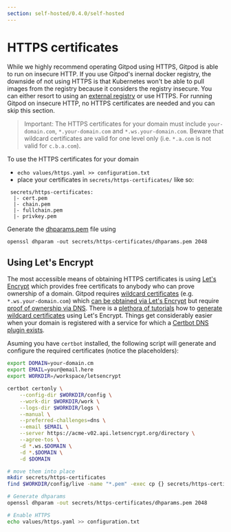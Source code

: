 ```yaml
---
section: self-hosted/0.4.0/self-hosted
---
```


# HTTPS certificates

While we highly recommend operating Gitpod using HTTPS, Gitpod is able to run on insecure HTTP.
If you use Gitpod's inernal docker registry, the downside of not using HTTPS is that Kubernetes won't be able to pull images from the registry because it considers the registry insecure.
You can either resort to using an [external registry](#docker-registry-optional) or use HTTPS. For running Gitpod on insecure HTTP, no HTTPS certificates are needed and you can skip this section.

> Important: The HTTPS certificates for your domain must include `your-domain.com`, `*.your-domain.com` and `*.ws.your-domain.com`. Beware that wildcard certificates are valid for one level only (i.e. `*.a.com` is not valid for `c.b.a.com`).

To use the HTTPS certificates for your domain

- `echo values/https.yaml >> configuration.txt`
- place your certificates in `secrets/https-certificates/` like so:

```
 secrets/https-certificates:
  |- cert.pem
  |- chain.pem
  |- fullchain.pem
  |- privkey.pem
```

Generate the [dhparams.pem](https://security.stackexchange.com/questions/94390/whats-the-purpose-of-dh-parameters) file using

```
openssl dhparam -out secrets/https-certificates/dhparams.pem 2048
```

## Using Let's Encrypt

The most accessible means of obtaining HTTPS certificates is using [Let's Encrypt](https://letsencrypt.org/) which provides free certificats to anybody who can prove ownership of a domain.
Gitpod requires [wildcard certificates](https://en.wikipedia.org/wiki/Wildcard_certificate) (e.g. `*.ws.your-domain.com`) which [can be obtained via Let's Encrypt](https://community.letsencrypt.org/t/acme-v2-production-environment-wildcards/55578) but require [proof of ownership via DNS](https://letsencrypt.org/docs/challenge-types/#dns-01-challenge).
There is a [plethora of tutorials](https://www.google.com/search?q=letsencrypt+wildcard) how to [generate wildcard certificates](https://medium.com/@saurabh6790/generate-wildcard-ssl-certificate-using-lets-encrypt-certbot-273e432794d7) using Let's Encrypt.
Things get considerably easier when your domain is registered with a service for which a [Certbot DNS plugin exists](https://certbot.eff.org/docs/using.html#dns-plugins).

Asuming you have `certbot` installed, the following script will generate and configure the required certificates (notice the placeholders):

```bash
export DOMAIN=your-domain.cm
export EMAIL=your@email.here
export WORKDIR=/workspace/letsencrypt

certbot certonly \
    --config-dir $WORKDIR/config \
    --work-dir $WORKDIR/work \
    --logs-dir $WORKDIR/logs \
    --manual \
    --preferred-challenges=dns \
    --email $EMAIL \
    --server https://acme-v02.api.letsencrypt.org/directory \
    --agree-tos \
    -d *.ws.$DOMAIN \
    -d *.$DOMAIN \
    -d $DOMAIN

# move them into place
mkdir secrets/https-certificates
find $WORKDIR/config/live -name "*.pem" -exec cp {} secrets/https-certificates \;

# Generate dhparams
openssl dhparam -out secrets/https-certificates/dhparams.pem 2048

# Enable HTTPS
echo values/https.yaml >> configuration.txt
```

